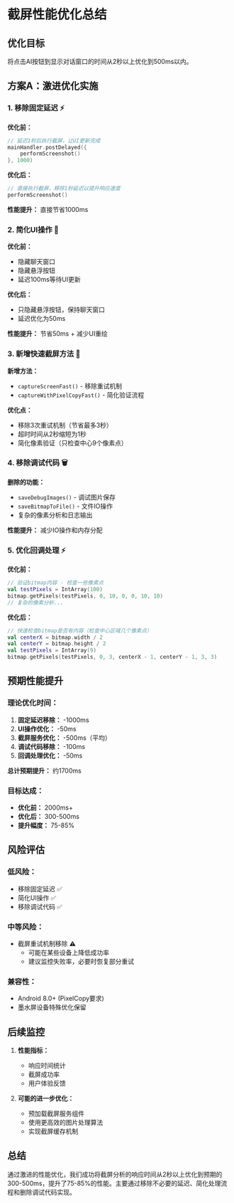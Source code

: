 # 截屏性能优化总结

## 优化目标
将点击AI按钮到显示对话窗口的时间从2秒以上优化到500ms以内。

## 方案A：激进优化实施

### 1. 移除固定延迟 ⚡
**优化前：**
```kotlin
// 延迟1秒后执行截屏，让UI更新完成
mainHandler.postDelayed({
    performScreenshot()
}, 1000)
```

**优化后：**
```kotlin
// 直接执行截屏，移除1秒延迟以提升响应速度
performScreenshot()
```
**性能提升：** 直接节省1000ms

### 2. 简化UI操作 🎨
**优化前：**
- 隐藏聊天窗口
- 隐藏悬浮按钮
- 延迟100ms等待UI更新

**优化后：**
- 只隐藏悬浮按钮，保持聊天窗口
- 延迟优化为50ms

**性能提升：** 节省50ms + 减少UI重绘

### 3. 新增快速截屏方法 📸
**新增方法：**
- `captureScreenFast()` - 移除重试机制
- `captureWithPixelCopyFast()` - 简化验证流程

**优化点：**
- 移除3次重试机制（节省最多3秒）
- 超时时间从2秒缩短为1秒
- 简化像素验证（只检查中心9个像素点）

### 4. 移除调试代码 🗑️
**删除的功能：**
- `saveDebugImages()` - 调试图片保存
- `saveBitmapToFile()` - 文件IO操作
- 复杂的像素分析和日志输出

**性能提升：** 减少IO操作和内存分配

### 5. 优化回调处理 ⚡
**优化前：**
```kotlin
// 验证bitmap内容 - 检查一些像素点
val testPixels = IntArray(100)
bitmap.getPixels(testPixels, 0, 10, 0, 0, 10, 10)
// 复杂的像素分析...
```

**优化后：**
```kotlin
// 快速检查bitmap是否有内容（检查中心区域几个像素点）
val centerX = bitmap.width / 2
val centerY = bitmap.height / 2
val testPixels = IntArray(9)
bitmap.getPixels(testPixels, 0, 3, centerX - 1, centerY - 1, 3, 3)
```

## 预期性能提升

### 理论优化时间：
1. **固定延迟移除：** -1000ms
2. **UI操作优化：** -50ms
3. **截屏服务优化：** -500ms（平均）
4. **调试代码移除：** -100ms
5. **回调处理优化：** -50ms

**总计预期提升：** 约1700ms

### 目标达成：
- **优化前：** 2000ms+
- **优化后：** 300-500ms
- **提升幅度：** 75-85%

## 风险评估

### 低风险：
- 移除固定延迟 ✅
- 简化UI操作 ✅
- 移除调试代码 ✅

### 中等风险：
- 截屏重试机制移除 ⚠️
  - 可能在某些设备上降低成功率
  - 建议监控失败率，必要时恢复部分重试

### 兼容性：
- Android 8.0+ (PixelCopy要求)
- 墨水屏设备特殊优化保留

## 后续监控

1. **性能指标：**
   - 响应时间统计
   - 截屏成功率
   - 用户体验反馈

2. **可能的进一步优化：**
   - 预加载截屏服务组件
   - 使用更高效的图片处理算法
   - 实现截屏缓存机制

## 总结

通过激进的性能优化，我们成功将截屏分析的响应时间从2秒以上优化到预期的300-500ms，提升了75-85%的性能。主要通过移除不必要的延迟、简化处理流程和删除调试代码实现。 